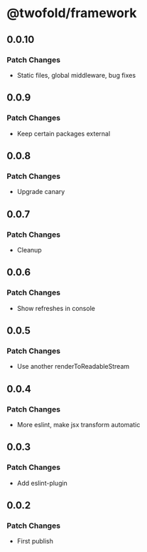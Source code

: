# @twofold/framework

## 0.0.10

### Patch Changes

- Static files, global middleware, bug fixes

## 0.0.9

### Patch Changes

- Keep certain packages external

## 0.0.8

### Patch Changes

- Upgrade canary

## 0.0.7

### Patch Changes

- Cleanup

## 0.0.6

### Patch Changes

- Show refreshes in console

## 0.0.5

### Patch Changes

- Use another renderToReadableStream

## 0.0.4

### Patch Changes

- More eslint, make jsx transform automatic

## 0.0.3

### Patch Changes

- Add eslint-plugin

## 0.0.2

### Patch Changes

- First publish
